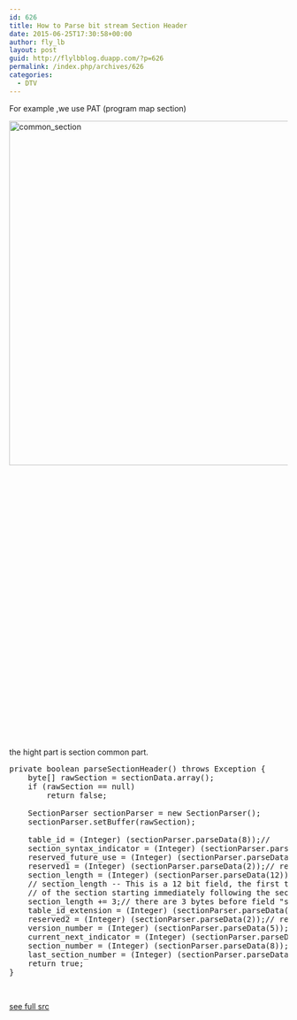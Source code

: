 ```yaml
---
id: 626
title: How to Parse bit stream Section Header
date: 2015-06-25T17:30:58+00:00
author: fly_lb
layout: post
guid: http://flylbblog.duapp.com/?p=626
permalink: /index.php/archives/626
categories:
  - DTV
---
```

For example ,we use PAT (program map section)

[<img class="alignleft size-full wp-image-627" src="http://flylbblog.duapp.com/wp-content/uploads/2015/06/common_section.png" alt="common_section" width="521" height="623" />](http://flylbblog.duapp.com/wp-content/uploads/2015/06/common_section.png)

&nbsp;

&nbsp;

&nbsp;

&nbsp;

&nbsp;

&nbsp;

&nbsp;

&nbsp;

&nbsp;

&nbsp;

&nbsp;

&nbsp;

&nbsp;

&nbsp;

&nbsp;

&nbsp;

the hight part is section common part.

<pre class="EnlighterJSRAW" data-enlighter-language="java">private boolean parseSectionHeader() throws Exception {
    byte[] rawSection = sectionData.array();
    if (rawSection == null)
        return false;

    SectionParser sectionParser = new SectionParser();
    sectionParser.setBuffer(rawSection);

    table_id = (Integer) (sectionParser.parseData(8));//
    section_syntax_indicator = (Integer) (sectionParser.parseData(1));
    reserved_future_use = (Integer) (sectionParser.parseData(1));// reserved_future_use 1 bslbf
    reserved1 = (Integer) (sectionParser.parseData(2));// reserved 2 bslbf
    section_length = (Integer) (sectionParser.parseData(12));// section_length 12 uimsbf
    // section_length -- This is a 12 bit field, the first two bits of which shall be '00'. It specifies the number of bytes
    // of the section starting immediately following the section_length field, and including the CRC.
    section_length += 3;// there are 3 bytes before field "section_length"
    table_id_extension = (Integer) (sectionParser.parseData(16));// service_id 16 uimsbf
    reserved2 = (Integer) (sectionParser.parseData(2));// reserved 2 bslbf
    version_number = (Integer) (sectionParser.parseData(5));// version_number 5 uimsbf
    current_next_indicator = (Integer) (sectionParser.parseData(1));// current_next_indicator 1 bslbf
    section_number = (Integer) (sectionParser.parseData(8));// section_number 8 uimsbf
    last_section_number = (Integer) (sectionParser.parseData(8));// last_section_number 8 uimsbf
    return true;
}</pre>

&nbsp;

[see full src](https://github.com/flylb1/TSParser/blob/master/src/core/TSSection.java)

&nbsp;

&nbsp;